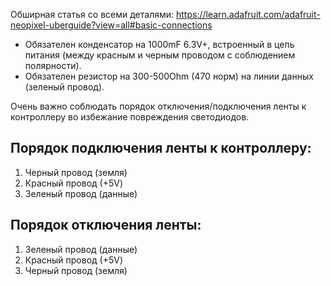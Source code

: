 
Обширная статья со всеми деталями: https://learn.adafruit.com/adafruit-neopixel-uberguide?view=all#basic-connections


- Обязателен конденсатор на 1000mF 6.3V+, встроенный в цепь питания (между красным и черным проводом с соблюдением полярности).
- Обязателен резистор на 300-500Ohm (470 норм) на линии данных (зеленый провод).


Очень важно соблюдать порядок отключения/подключения ленты к контроллеру во избежание повреждения светодиодов.

## Порядок подключения ленты к контроллеру:
1. Черный провод (земля)
2. Красный провод (+5V)
3. Зеленый провод (данные)

## Порядок отключения ленты:
1. Зеленый провод (данные)
2. Красный провод (+5V)
3. Черный провод (земля)

